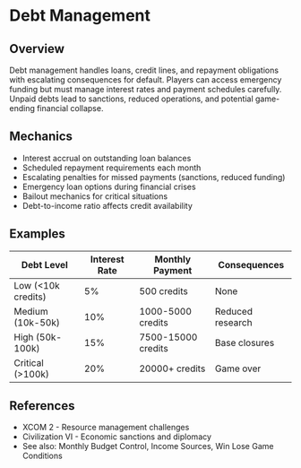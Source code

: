 # Debt Management

## Overview
Debt management handles loans, credit lines, and repayment obligations with escalating consequences for default. Players can access emergency funding but must manage interest rates and payment schedules carefully. Unpaid debts lead to sanctions, reduced operations, and potential game-ending financial collapse.

## Mechanics
- Interest accrual on outstanding loan balances
- Scheduled repayment requirements each month
- Escalating penalties for missed payments (sanctions, reduced funding)
- Emergency loan options during financial crises
- Bailout mechanics for critical situations
- Debt-to-income ratio affects credit availability

## Examples
| Debt Level | Interest Rate | Monthly Payment | Consequences |
|------------|---------------|-----------------|--------------|
| Low (<10k credits) | 5% | 500 credits | None |
| Medium (10k-50k) | 10% | 1000-5000 credits | Reduced research |
| High (50k-100k) | 15% | 7500-15000 credits | Base closures |
| Critical (>100k) | 20% | 20000+ credits | Game over |

## References
- XCOM 2 - Resource management challenges
- Civilization VI - Economic sanctions and diplomacy
- See also: Monthly Budget Control, Income Sources, Win Lose Game Conditions